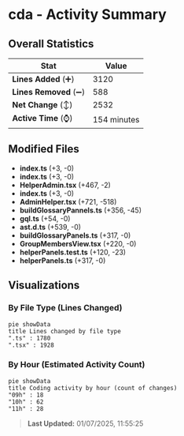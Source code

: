 # cda - Activity Summary 

## Overall Statistics

| Stat                   | Value                                                             |
| ---------------------- | ----------------------------------------------------------------- |
| **Lines Added** (➕)   | 3120                                          |
| **Lines Removed** (➖) | 588                                        |
| **Net Change** (↕)    | 2532                |
| **Active Time** (⌚)   | 154 minutes |


## Modified Files
- **index.ts** (+3, -0)
- **index.ts** (+3, -0)
- **HelperAdmin.tsx** (+467, -2)
- **index.ts** (+3, -0)
- **AdminHelper.tsx** (+721, -518)
- **buildGlossaryPannels.ts** (+356, -45)
- **gql.ts** (+54, -0)
- **ast.d.ts** (+539, -0)
- **buildGlossaryPanels.ts** (+317, -0)
- **GroupMembersView.tsx** (+220, -0)
- **helperPanels.test.ts** (+120, -23)
- **helperPanels.ts** (+317, -0)

## Visualizations

### By File Type (Lines Changed)

```mermaid
pie showData
title Lines changed by file type
".ts" : 1780
".tsx" : 1928
```

### By Hour (Estimated Activity Count)

```mermaid
pie showData
title Coding activity by hour (count of changes)
"09h" : 18
"10h" : 62
"11h" : 28
```


> **Last Updated:** 01/07/2025, 11:55:25